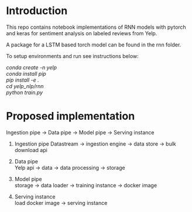 # Introduction
This repo contains notebook implementations of RNN models with pytorch and keras for sentiment analysis on labeled reviews from Yelp.  
  
A package for a LSTM based torch model can be found in the rnn folder.

To setup environments and run see instructions below:  

*conda create -n yelp  
conda install pip  
pip install -e .  
cd yelp_nlp/rnn  
python train.py*

# Proposed implementation

Ingestion pipe -> Data pipe -> Model pipe -> Serving instance

1. Ingestion pipe
Datastream -> ingestion engine -> data store -> bulk download api

3. Data pipe  
Yelp api -> data -> data processing -> storage 

3. Model pipe  
storage -> data loader -> training instance -> docker image

4. Serving instance   
load docker image -> serving instance 
